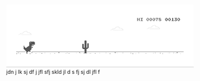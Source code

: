 ![image](https://github.com/sudimuk2017/qwaszx/blob/main/dino.gif)
jdn       j  lk  sj   df   j   jfl     sfj  skld  jl   d  s   fj   sj    dl    jfl  f

